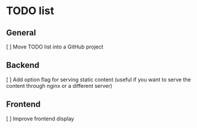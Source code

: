 # TODO list

## General

[ ] Move TODO list into a GitHub project

## Backend

[ ] Add option flag for serving static content (useful if you want to serve the content through nginx or a different server)

## Frontend

[ ] Improve frontend display
